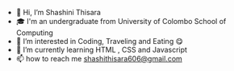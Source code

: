 - 👋 Hi, I’m Shashini Thisara
- 🎓 I'm an undergraduate from University of Colombo School of Computing
- 👀 I’m interested in Coding, Traveling and Eating 😋
- 🌱 I’m currently learning HTML , CSS and Javascript
- 📫 how to reach me shashithisara606@gmail.com

<!---
ShashiThisara/ShashiThisara is a ✨ special ✨ repository because its `README.md` (this file) appears on your GitHub profile.
You can click the Preview link to take a look at your changes.
--->
